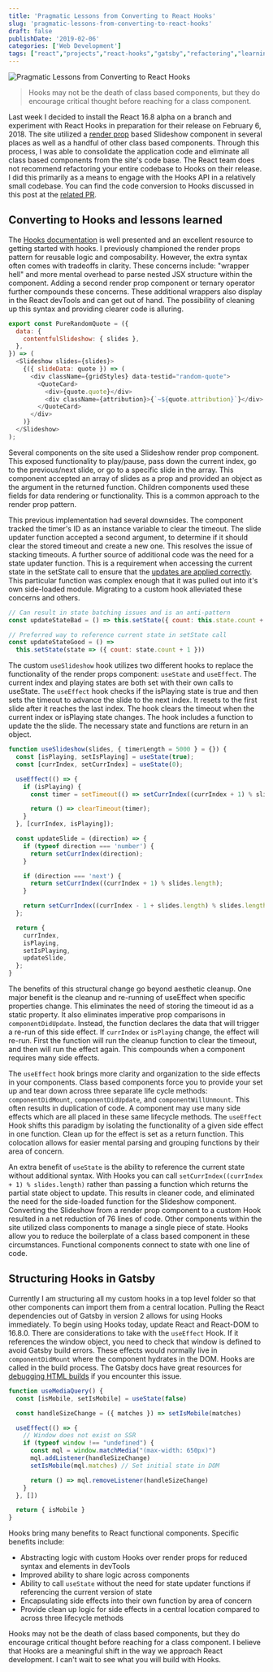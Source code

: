 ```yaml
---
title: 'Pragmatic Lessons from Converting to React Hooks'
slug: 'pragmatic-lessons-from-converting-to-react-hooks'
draft: false
publishDate: '2019-02-06'
categories: ['Web Development']
tags: ["react","projects","react-hooks","gatsby","refactoring","learning"]
---
```

![Pragmatic Lessons from Converting to React Hooks](images/2019-02-hooks-diff.jpg#center)

> Hooks may not be the death of class based components, but they do encourage critical thought before reaching for a class component.

Last week I decided to install the React 16.8 alpha on a branch and experiment with React Hooks in preparation for their release on February 6, 2018. The site utilized a [render prop](https://reactjs.org/docs/render-props.html) based Slideshow component in several places as well as a handful of other class based components. Through this process, I was able to consolidate the application code and eliminate all class based components from the site's code base. The React team does not recommend refactoring your entire codebase to Hooks on their release. I did this primarily as a means to engage with the Hooks API in a relatively small codebase. You can find the code conversion to Hooks discussed in this post at the [related PR](https://github.com/entorenee/Portfolio-Site/pull/10). 

## Converting to Hooks and lessons learned

The [Hooks documentation](https://reactjs.org/docs/hooks-intro.html) is well presented and an excellent resource to getting started with hooks. I previously championed the render props pattern for reusable logic and composability. However, the extra syntax often comes with tradeoffs in clarity. These concerns include: "wrapper hell" and more mental overhead to parse nested JSX structure within the component. Adding a second render prop component or ternary operator further compounds these concerns. These additional wrappers also display in the React devTools and can get out of hand. The possibility of cleaning up this syntax and providing clearer code is alluring.

```javascript
export const PureRandomQuote = ({
  data: {
    contentfulSlideshow: { slides },
  },
}) => (
  <Slideshow slides={slides}>
    {({ slideData: quote }) => (
      <div className={gridStyles} data-testid="random-quote">
        <QuoteCard>
          <div>{quote.quote}</div>
          <div className={attribution}>{`~${quote.attribution}`}</div>
        </QuoteCard>
      </div>
    )}
  </Slideshow>
);
```

Several components on the site used a Slideshow render prop component. This exposed functionality to play/pause, pass down the current index, go to the previous/next slide, or go to a specific slide in the array. This component accepted an array of slides as a prop and provided an object as the argument in the returned function. Children components used these fields for data rendering or functionality. This is a common approach to the render prop pattern.

This previous implementation had several downsides. The component tracked the timer's ID as an instance variable to clear the timeout. The slide updater function accepted a second argument, to determine if it should clear the stored timeout and create a new one. This resolves the issue of stacking timeouts. A further source of additional code was the need for a state updater function. This is a requirement when accessing the current state in the setState call to ensure that the [updates are applied correctly](https://reactjs.org/docs/react-component.html#setstate). This particular function was complex enough that it was pulled out into it's own side-loaded module. Migrating to a custom hook alleviated these concerns and others.

```javascript
// Can result in state batching issues and is an anti-pattern
const updateStateBad = () => this.setState({ count: this.state.count + 1 })

// Preferred way to reference current state in setState call
const updateStateGood = () =>
  this.setState(state => ({ count: state.count + 1 }))
```

The custom `useSlideshow` hook utilizes two different hooks to replace the functionality of the render props component: `useState` and `useEffect`. The current index and playing states are both set with their own calls to useState. The `useEffect` hook checks if the isPlaying state is true and then sets the timeout to advance the slide to the next index. It resets to the first slide after it reaches the last index. The hook clears the timeout when the current index or isPlaying state changes. The hook includes a function to update the the slide. The necessary state and functions are return in an object.

```javascript
function useSlideshow(slides, { timerLength = 5000 } = {}) {
  const [isPlaying, setIsPlaying] = useState(true);
  const [currIndex, setCurrIndex] = useState(0);

  useEffect(() => {
    if (isPlaying) {
      const timer = setTimeout(() => setCurrIndex((currIndex + 1) % slides.length), timerLength);

      return () => clearTimeout(timer);
    }
  }, [currIndex, isPlaying]);

  const updateSlide = (direction) => {
    if (typeof direction === 'number') {
      return setCurrIndex(direction);
    }

    if (direction === 'next') {
      return setCurrIndex((currIndex + 1) % slides.length);
    }

    return setCurrIndex((currIndex - 1 + slides.length) % slides.length);
  };

  return {
    currIndex,
    isPlaying,
    setIsPlaying,
    updateSlide,
  };
}
```

The benefits of this structural change go beyond aesthetic cleanup. One major benefit is the cleanup and re-running of useEffect when specific properties change. This eliminates the need of storing the timeout id as a static property. It also eliminates imperative prop comparisons in `componentDidUpdate`. Instead, the function declares the data that will trigger a re-run of this side effect. If `currIndex` or `isPlaying` change, the effect will re-run. First the function will run the cleanup function to clear the timeout, and then will run the effect again. This compounds when a component requires many side effects.

The `useEffect` hook brings more clarity and organization to the side effects in your components. Class based components force you to provide your set up and tear down across three separate life cycle methods: `componentDidMount`, `componentDidUpdate`, and `componentWillUnmount`. This often results in duplication of code. A component may use many side effects which are all placed in these same lifecycle methods. The `useEffect` Hook shifts this paradigm by isolating the functionality of a given side effect in one function. Clean up for the effect is set as a return function. This colocation allows for easier mental parsing and grouping functions by their area of concern.

An extra benefit of `useState` is the ability to reference the current state without additional syntax. With Hooks you can call `setCurrIndex((currIndex + 1) % slides.length)` rather than passing a function which returns the partial state object to update. This results in cleaner code, and eliminated the need for the side-loaded function for the Slideshow component. Converting the Slideshow from a render prop component to a custom Hook resulted in a net reduction of 76 lines of code. Other components within the site utilized class components to manage a single piece of state. Hooks allow you to reduce the boilerplate of a class based component in these circumstances. Functional components connect to state with one line of code.

## Structuring Hooks in Gatsby

Currently I am structuring all my custom hooks in a top level folder so that other components can import them from a central location. Pulling the React dependencies out of Gatsby in version 2 allows for using Hooks immediately. To begin using Hooks today, update React and React-DOM to 16.8.0. There are considerations to take with the `useEffect` Hook. If it references the window object, you need to check that window is defined to avoid Gatsby build errors. These effects would normally live in `componentDidMount` where the component hydrates in the DOM. Hooks are called in the build process. The Gatsby docs have great resources for [debugging HTML builds](https://www.gatsbyjs.org/docs/debugging-html-builds/) if you encounter this issue.

```javascript
function useMediaQuery() {
  const [isMobile, setIsMobile] = useState(false)

  const handleSizeChange = ({ matches }) => setIsMobile(matches)

  useEffect(() => {
    // Window does not exist on SSR
    if (typeof window !== "undefined") {
      const mql = window.matchMedia("(max-width: 650px)")
      mql.addListener(handleSizeChange)
      setIsMobile(mql.matches) // Set initial state in DOM

      return () => mql.removeListener(handleSizeChange)
    }
  }, [])

  return { isMobile }
}
```

Hooks bring many benefits to React functional components. Specific benefits include: 

- Abstracting logic with custom Hooks over render props for reduced syntax and elements in devTools
- Improved ability to share logic across components
- Ability to call `useState` without the need for state updater functions if referencing the current version of state
- Encapsulating side effects into their own function by area of concern
- Provide clean up logic for side effects in a central location compared to across three lifecycle methods

Hooks may not be the death of class based components, but they do encourage critical thought before reaching for a class component. I believe that Hooks are a meaningful shift in the way we approach React development. I can't wait to see what you will build with Hooks.

